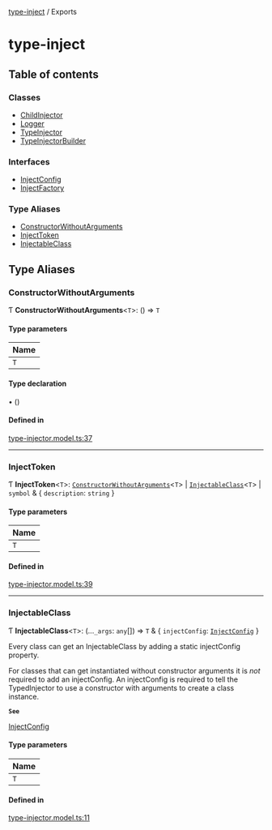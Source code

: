 [type-inject](README.md) / Exports

# type-inject

## Table of contents

### Classes

- [ChildInjector](classes/ChildInjector.md)
- [Logger](classes/Logger.md)
- [TypeInjector](classes/TypeInjector.md)
- [TypeInjectorBuilder](classes/TypeInjectorBuilder.md)

### Interfaces

- [InjectConfig](interfaces/InjectConfig.md)
- [InjectFactory](interfaces/InjectFactory.md)

### Type Aliases

- [ConstructorWithoutArguments](modules.md#constructorwithoutarguments)
- [InjectToken](modules.md#injecttoken)
- [InjectableClass](modules.md#injectableclass)

## Type Aliases

### ConstructorWithoutArguments

Ƭ **ConstructorWithoutArguments**<`T`\>: () => `T`

#### Type parameters

| Name |
| :------ |
| `T` |

#### Type declaration

• ()

#### Defined in

[type-injector.model.ts:37](https://github.com/e-hein/type-inject/blob/ae9b59e/src/type-injector.model.ts#L37)

___

### InjectToken

Ƭ **InjectToken**<`T`\>: [`ConstructorWithoutArguments`](modules.md#constructorwithoutarguments)<`T`\> \| [`InjectableClass`](modules.md#injectableclass)<`T`\> \| `symbol` & { `description`: `string`  }

#### Type parameters

| Name |
| :------ |
| `T` |

#### Defined in

[type-injector.model.ts:39](https://github.com/e-hein/type-inject/blob/ae9b59e/src/type-injector.model.ts#L39)

___

### InjectableClass

Ƭ **InjectableClass**<`T`\>: (...`_args`: `any`[]) => `T` & { `injectConfig`: [`InjectConfig`](interfaces/InjectConfig.md)  }

Every class can get an InjectableClass by adding a static injectConfig property.

For classes that can get instantiated without constructor arguments it
is *not* required to add an injectConfig. An injectConfig is required to
tell the TypedInjector to use a constructor with arguments to create a
class instance.

**`See`**

[InjectConfig](interfaces/InjectConfig.md)

#### Type parameters

| Name |
| :------ |
| `T` |

#### Defined in

[type-injector.model.ts:11](https://github.com/e-hein/type-inject/blob/ae9b59e/src/type-injector.model.ts#L11)
